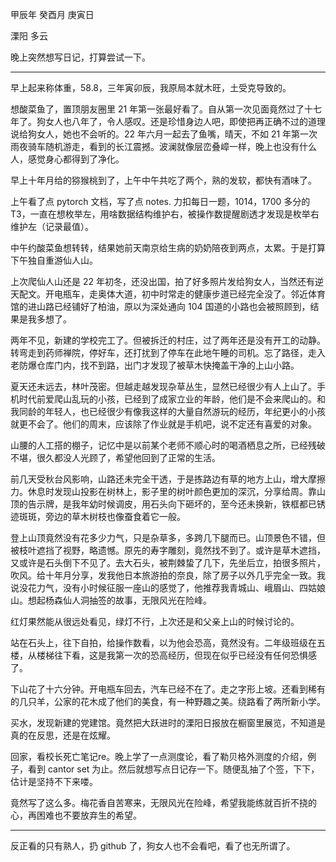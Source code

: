 甲辰年 癸酉月 庚寅日

溧阳 多云

晚上突然想写日记，打算尝试一下。

---

早上起来称体重，58.8，三年寅卯辰，我原局本就木旺，土受克导致的。

想酸菜鱼了，置顶朋友圈里 21 年第一张最好看了。自从第一次见面竟然过了十七年了。狗女人也八年了，令人感叹。还是珍惜身边人吧，即使把再正确不过的道理说给狗女人，她也不会听的。22 年六月一起去了鱼嘴，晴天，不如 21 年第一次雨夜骑车随机游走，看到的长江震撼。波澜就像层峦叠嶂一样，晚上也没有什么人，感觉身心都得到了净化。

早上十年月给的猕猴桃到了，上午中午共吃了两个，熟的发软，都快有酒味了。

上午看了点 pytorch 文档，写了点 notes. 力扣每日一题，1014，1700 多分的 T3，一直在想枚举左，用啥数据结构维护右，被操作数提醒剧透才发现是枚举右维护左（记录最值）。

中午约酸菜鱼想转转，结果她前天南京给生病的奶奶陪夜到两点，太累。于是打算下午独自重游仙人山。

上次爬仙人山还是 22 年初冬，还没出国，拍了好多照片发给狗女人，当然还有逆天配文。开电瓶车，走奥体大道，初中时常走的健康步道已经完全没了。邻近体育馆的进山路已经铺好了柏油，原以为深处通向 104 国道的小路也会被照顾到，结果是我多想了。

两年不见，新建的学校完工了。但被拆迁的村庄，过了两年还是没有开工的动静。转弯走到药师禅院，停好车，还打扰到了停车在此地午睡的司机。忘了路径，走入老防爆仓库门内，找不到路，出门才发现了被草木快掩盖干净的上山小路。

夏天还未远去，林叶茂密。但越走越发现杂草丛生，显然已经很少有人上山了。手机时代前爱爬山乱玩的小孩，已经到了成家立业的年龄，他们是不会来爬山的。和我同龄的年轻人，也已经很少有像我这样的大量自然游玩的经历，年纪更小的小孩就更不会了。他们的周末，应该除了作业就是手机吧，说不定还有喜爱的对象。

山腰的人工搭的棚子，记忆中是以前某个老师不顺心时的喝酒栖息之所，已经残破不堪，很久都没人光顾了，希望他回到了正常的生活。

前几天受秋台风影响，山路还未完全干透，于是拣路边有草的地方上山，增大摩擦力。休息时发现山投影在树林上，影子里的树叶颜色更加的深沉，分享给周。靠山顶的告示牌，是我年幼时候调皮，用石头向下砸坏的，至今还未换新，铁框都已锈迹斑斑，旁边的草木树枝也像蚕食着它一般。

登上山顶竟然没有花多少力气，只是杂草多，多跨几下腿而已。山顶景色不错，但被枝叶遮挡了视野，略遗憾。原先的寿字雕刻，竟然找不到了。或许是草木遮挡，又或许是石头倒下不见了。去大石头，被荆棘蛰了几下，先坐后立，拍很多照片，吹风。给十年月分享，发我他日本旅游拍的奈良，除了房子以外几乎完全一致。我说没花力气，没有小时候征服一座山的感觉了，他推荐我青城山、峨眉山、四姑娘山。想起杨森仙人洞抽签的故事，无限风光在险峰。

红灯果然能从很远处看见，绿灯不行，上次还是和父亲上山的时候讨论的。

站在石头上，往下自拍，给操作数看，以为他会恐高，竟然没有。二年级班级在五楼，从楼梯往下看，这是我第一次的恐高经历，但现在似乎已经没有任何恐惧感了。

下山花了十六分钟。开电瓶车回去，汽车已经不在了。走之字形上坡。还看到稀有的几只羊，公家的花木成了他们的美食，有一种野趣之美。绕路看了两所新小学。

买水，发现新建的党建馆。竟然把大跃进时的溧阳日报放在橱窗里展览，不知道是真的在反思，还是在炫耀。

回家，看校长死亡笔记re。晚上学了一点测度论，看了勒贝格外测度的介绍，例子，看到 cantor set 为止。然后就想写点日记存一下。随便乱抽了个签，下下，估计是坚持不下来喽。

竟然写了这么多。梅花香自苦寒来，无限风光在险峰，希望我能练就百折不挠的心，再困难也不要放弃生的希望。

---

反正看的只有熟人，扔 github 了，狗女人也不会看吧，看了也无所谓了。